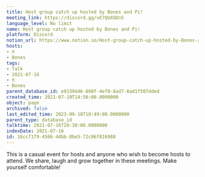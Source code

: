 ```yaml
---
title: Host group catch up hosted by Bones and Pi!
meeting_link: https://discord.gg/vE7QUXGDnS
language_level: No limit
name: Host group catch up hosted by Bones and Pi!
platform: Discord
notion_url: https://www.notion.so/Host-group-catch-up-hosted-by-Bones-and-Pi-16ccf1f945664dbb8be572c06f816988
hosts:
- π
- Bones
tags:
- Talk
- 2021-07-16
- π
- Bones
parent_database_id: e9339446-880f-4ef0-8ad7-8ad1f507dded
created_time: 2021-07-10T14:50:00.0000000
object: page
archived: false
last_edited_time: 2023-09-18T10:49:00.0000000
parent_type: database_id
talktime: 2021-07-16T20:30:00.0000000
indexDate: 2021-07-16
id: 16ccf1f9-4566-4dbb-8be5-72c06f816988
---
```


This is a casual event for hosts and anyone who wish to become hosts to attend.  We share, laugh and grow together in these meetings.  Make yourself comfortable!






